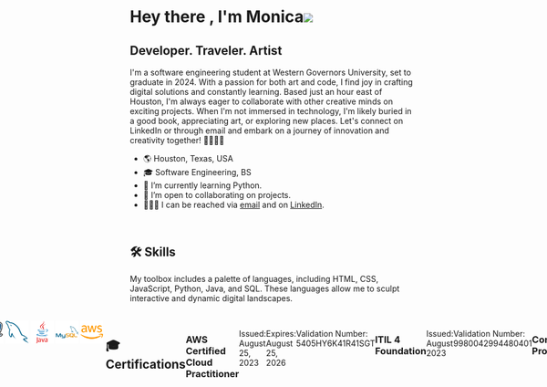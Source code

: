 <!--
**emresenDEV/emresenDEV** is a ✨ _special_ ✨ repository because its `README.md` (this file) appears on your GitHub profile.
-->
<h1 align="left"><b>Hey there , I'm Monica</b><img src="https://media.giphy.com/media/hvRJCLFzcasrR4ia7z/giphy.gif" width="35"></h1>
<!--  -->
<h2 align="left"> Developer. Traveler. Artist </h2>

<!-- ABOUT ME -->
<p>I'm a software engineering student at Western Governors University, set to graduate in 2024. With a passion for both art and code, I find joy in crafting digital solutions and constantly learning. Based just an hour east of Houston, I'm always eager to collaborate with other creative minds on exciting projects. When I'm not immersed in technology, I'm likely buried in a good book, appreciating art, or exploring new places. Let's connect on LinkedIn or through email and embark on a journey of innovation and creativity together! 🚀🎨👩‍💻</p>
<!-- UNORDERED LIST ABOUT ME || UPDATE AS NEEDED -->
<div>
<ul>
  <li> 🌎 Houston, Texas, USA</li>
  <li> 🎓 Software Engineering, BS </li>
  <li> 🧠 I’m currently learning Python.</li>
  <li> 🤝 I’m open to collaborating on projects.</li>
  <li> 👩🏼‍💻 I can be reached via <a href="mailto:monica.mrez@gmail.com" target="_blank">email</a> and on <a href="https://www.linkedin.com/in/monica-nieckula/" target="_blank">LinkedIn</a>.</li>
</ul>
</div>

<br>
<!-- PROGRAMMING LANGUAGES AND TOOLS -->
<h2>🛠️ Skills</h2>
<p>My toolbox includes a palette of languages, including HTML, CSS, JavaScript, Python, Java, and SQL. These languages allow me to sculpt interactive and dynamic digital landscapes.</p>
<br>
<div style="display: flex; justify-content: center;">
  <!-- HTML -->
  <img src="https://github.com/devicons/devicon/blob/master/icons/html5/html5-original.svg" title="HTML5" alt="HTML" width="40" height="40"/>&nbsp;
  <!-- CSS -->
  <img src="https://github.com/devicons/devicon/blob/master/icons/css3/css3-plain-wordmark.svg"  title="CSS3" alt="CSS" width="40" height="40"/>&nbsp;
  <!-- JavaScript -->
  <img src="https://github.com/devicons/devicon/blob/master/icons/javascript/javascript-original.svg" title="JavaScript" alt="JavaScript" width="40" height="40"/>&nbsp;
  <!-- Python -->
  <img src="https://github.com/devicons/devicon/blob/master/icons/python/python-original.svg" title="Python" alt="Python" width="40" height="40"/>&nbsp;
    <!-- PyCharm -->
  <img src="https://github.com/devicons/devicon/blob/master/icons/pycharm/pycharm-original.svg" title="PyCharm" alt="PyCharm" width="40" height="40"/>
  <!-- PostgreSQL -->
  <img src="https://github.com/devicons/devicon/blob/master/icons/postgresql/postgresql-original.svg" title="PostgreSQL" alt="PostgreSQL" width="40" height="40"/>&nbsp;
  <!-- SQL -->
  <img src="https://github.com/devicons/devicon/blob/master/icons/mysql/mysql-original.svg" title="SQL" alt="SQL" width="40" height="40"/>&nbsp;
  <!-- Java -->
  <img src="https://github.com/devicons/devicon/blob/master/icons/java/java-original-wordmark.svg" title="Java" alt="Java" width="40" height="40"/>&nbsp;
  <!-- MySQL -->
  <img src="https://github.com/devicons/devicon/blob/master/icons/mysql/mysql-original-wordmark.svg" title="MySQL"  alt="MySQL" width="40" height="40"/>&nbsp;
  <!-- AWS -->
  <img src="https://github.com/devicons/devicon/blob/master/icons/amazonwebservices/amazonwebservices-plain-wordmark.svg" title="AWS" alt="AWS" width="40" height="40"/>&nbsp;

<!-- Certifications -->
<h2>🎓 Certifications</h2>
<div style="display: flex; justify-content: center;">
  <!-- AWS -->
  <h3>AWS Certified Cloud Practitioner</h3>
  <p> Issued: August 25, 2023 </p>
  <p> Expires: August 25, 2026 </p>
  <p> Validation Number: 5405HY6K41R41SGT </p>

  <!-- ITIL4 -->
  <h3>ITIL 4 Foundation</h3>
  <p> Issued: August 2023 </p>
  <p> Validation Number: 9980042994480401 </p>

  <!-- CompTIA Project + -->
  <h3>CompTIA Project+</h3>
  <p> Issued: October 9, 2023 </p>
  <p> Validation Number: WR83F0B6C1VEQN5G </p>
  
</div>

